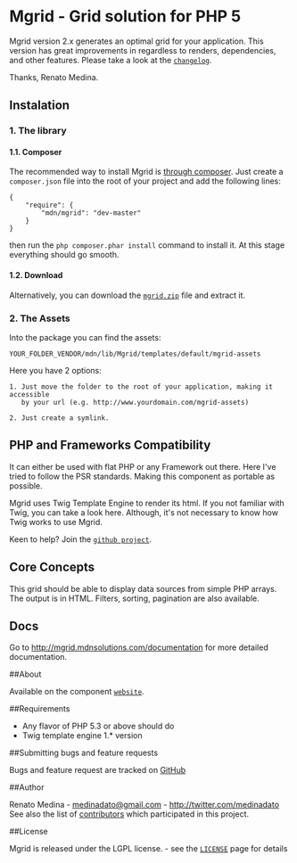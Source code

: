# Mgrid - Grid solution for PHP 5

Mgrid version 2.x generates an optimal grid for your application. This version has great 
improvements in regardless to renders, dependencies, and other features.
Please take a look at the [`changelog`][3].

Thanks, Renato Medina.

## Instalation


### 1. The library

#### 1.1. Composer

The recommended way to install Mgrid is [through
composer](http://getcomposer.org). Just create a `composer.json` file into the 
root of your project and add the following lines:

    {
        "require": {
            "mdn/mgrid": "dev-master"
        }
    }

then run the `php composer.phar install` command to install it. At this stage 
everything should go smooth. 


#### 1.2. Download

Alternatively, you can download the [`mgrid.zip`][1] file and extract it.

### 2. The Assets

Into the package you can find the assets:

    YOUR_FOLDER_VENDOR/mdn/lib/Mgrid/templates/default/mgrid-assets

Here you have 2 options:

    1. Just move the folder to the root of your application, making it accessible 
       by your url (e.g. http://www.yourdomain.com/mgrid-assets)

    2. Just create a symlink.


## PHP and Frameworks Compatibility

It can either be used with flat PHP or any Framework out there. 
Here I've tried to follow the PSR standards. Making this component as portable as possible.

Mgrid uses Twig Template Engine to render its html. 
If you not familiar with Twig, you can take a look here. Although, it's not necessary to know how Twig works to use Mgrid.

Keen to help? Join the [`github project`][2].


## Core Concepts

This grid should be able to display data sources from simple PHP arrays.
The output is in HTML. Filters, sorting, pagination are also available.


## Docs

Go to http://mgrid.mdnsolutions.com/documentation for more detailed documentation.


##About

Available on the component [`website`][5].

##Requirements

- Any flavor of PHP 5.3 or above should do
- Twig template engine 1.* version

##Submitting bugs and feature requests

Bugs and feature request are tracked on [GitHub](https://github.com/medinadato/mgrid/issues)


##Author

Renato Medina - <medinadato@gmail.com> - <http://twitter.com/medinadato><br />
See also the list of [contributors](https://github.com/medinadato/mgrid/contributors) 
which participated in this project.


##License

Mgrid is released under the LGPL license. - see the [`LICENSE`][6] page for details


[1]: http://mgrid.mdnsolutions.com/install#download-manual
[2]: https://github.com/medinadato/mgrid/
[3]: http://mgrid.mdnsolutions.com/changelog
[4]: http://www.php-fig.org/psr/2/
[5]: http://mgrid.mdnsolutions.com/about
[6]: http://mgrid.mdnsolutions.com/license